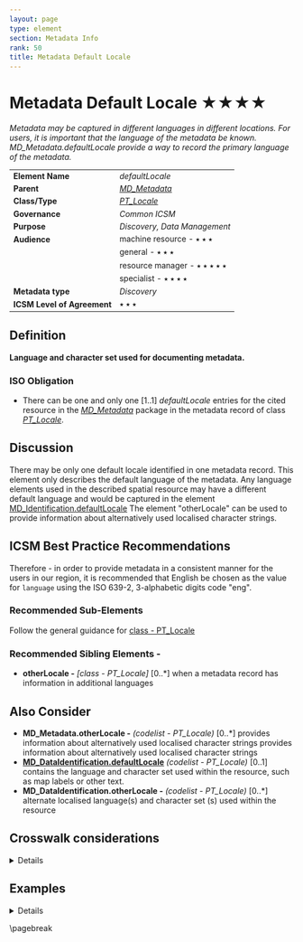 ```yaml
---
layout: page
type: element
section: Metadata Info
rank: 50
title: Metadata Default Locale
---
```

# Metadata Default Locale ★★★★
*Metadata may be captured in different languages in different locations. For users, it is important that the language of the metadata be known. MD_Metadata.defaultLocale provide a way to record the primary language of the metadata.*

| | |
| --- | --- |
| **Element Name** | *defaultLocale* |
| **Parent** | *[MD_Metadata](./class-MD_Metadata)* |
| **Class/Type** | *[PT_Locale](./PT_Locale)* |
| **Governance** | *Common ICSM* |
| **Purpose** | *Discovery, Data Management* |
| **Audience** | machine resource - ⭑ ⭑ ⭑ |
| | general - ⭑ ⭑ ⭑ |
| | resource manager - ⭑ ⭑ ⭑ ⭑ ⭑ |
| | specialist - ⭑ ⭑ ⭑ ⭑ |
| **Metadata type** | *Discovery* |
| **ICSM Level of Agreement** | ⭑ ⭑ ⭑ |

## Definition
**Language and character set used for documenting metadata.**

### ISO Obligation
- There can be one and only one [1..1] *defaultLocale* entries for the cited resource in the *[MD_Metadata](./class-MD_Metadata)* package in the metadata record of class *[PT_Locale](./PT_Locale)*.

## Discussion

There may be only one default locale identified in one metadata record. This element only describes the default language of the metadata. Any language elements used in the described spatial resource may have a different default language and would be captured in the element [MD_Identification.defaultLocale](./ResourceLocale)
The element "otherLocale" can be used to provide information about alternatively used localised character strings.

## ICSM Best Practice Recommendations

Therefore - in order to provide metadata in a consistent manner for the users in our region, it is recommended that English be chosen as the value for `language` using the ISO 639-2, 3-alphabetic digits code "eng".

### Recommended Sub-Elements

Follow the general guidance for [class - PT_Locale](./PT_Locale)

### Recommended Sibling Elements -

- **otherLocale -** *[class - PT_Locale]* [0..\*] when a metadata record has information in additional languages

## Also Consider

- **MD_Metadata.otherLocale -** *(codelist - PT_Locale)* [0..\*] provides information about alternatively used localised character strings provides information about alternatively used localised character strings
- **[MD_DataIdentification.defaultLocale](./ResourceLocale)** *(codelist - PT_Locale)* [0..1] contains the language and character set used within the resource, such as map labels or other text.
- **MD_DataIdentification.otherLocale -** *(codelist - PT_Locale)* [0..\*] alternate localised language(s) and character set (s) used within the resource

## Crosswalk considerations

<details>

### ISO19139

MD_Metadata/language moved to MD_Metadata/defaultLocale:PT_Locale - Make use of the newly added Language and character set localization package for defining local language and character set.

### Dublin core / CKAN / data.gov.au

Maps to `language`
CKAN has one field for language that maps to both Metadata and Resource language fields. ISO 19115 recommends 639-2 3 letter codes. Data.gov.au recommends IETF RFC4646 2 letter codes as primary. See https://www.loc.gov/standards/iso639-2/faq.html#6 for discussion of the differences

### DCAT

Maps to `dct.language`

### RIF-CS

No identified mapping

</details>


## Examples

<details>

### XML -

```
<mdb:MD_Metadata>
....
  <mdb:defaultLocale>
   <lan:PT_Locale id="EN">
     <lan:language>
      <lan:LanguageCode 
      codeList="http://www.loc.gov/standards/iso639-2/" 
      codeListValue="eng"/>
     </lan:language>
     <lan:characterEncoding>
      <lan:MD_CharacterSetCode 
      codeList="https://schemas.isotc211.org/19115/resources/Codelist/cat
      /codelists.xml#MD_CharacterSetCode" codeListValue="utf8"/>
     </lan:characterEncoding>
   </lan:PT_Locale>
  </mdb:defaultLocale>
....
</mdb:MD_Metadata>
```

\pagebreak

### UML diagrams
Recommended elements highlighted in yellow

![MDdefaultLocale](../images/MetadataLocaleUML.png)

</details>

\pagebreak
